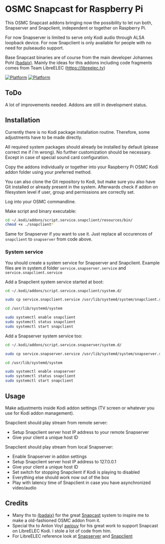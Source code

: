 # OSMC Snapcast for Raspberry Pi

This OSMC Snapcast addons bringing now the possibility to let run both, Snapserver and Snapclient, independent or together on Raspberry Pi.

For now Snapserver is limited to serve only Kodi audio through ALSA loopback device.
For now Snapclient is only available for people with no need for pulseaudio support.

Base Snapcast binaries are of course from the main developer Johannes Pohl [(badaix)](https://github.com/badaix).
Mainly the ideas for this addons including code fragments comes from Team LibreELEC (https://libreelec.tv)

[![Platform](https://img.shields.io/badge/platform-OSMC-informational)](https://osmc.tv/) [![Platform](https://img.shields.io/badge/platform-Kodi-informational)](https://kodi.tv/)

## ToDo

A lot of improvements needed. Addons are still in development status.

## Installation

Currently there is no Kodi package installation routine. Therefore, some adjustments have to be made directly.

All required system packages should already be installed by default (please correct me if i'm wrong).
No further customization should be necessary. Except in case of special sound card configuration.

Copy the addons individually or together into your Raspberry Pi OSMC Kodi addon folder using your preferred method.

You can also clone the Git repository to Kodi, but make sure you also have Git installed or already present in the system.
Afterwards check if addon on filesystem level if user, group and permissions are correctly set.

Log into your OSMC commandline.

Make script and binary executable:
````sh
cd ~/.kodi/addons/script.service.snapclient/resources/bin/
chmod +x ./snapclient*
````
Same for Snapserver if you want to use it. Just replace all occurences of `snapclient` to `snapserver` from code above.

### System service

You should create a system service for Snapserver and Snapclient.
Example files are in system.d folder `service.snapserver.service` and `service.snapclient.service`

Add a Snapclient system service started at boot:

````sh
cd ~/.kodi/addons/script.service.snapclient/system.d/

sudo cp service.snapclient.service /usr/lib/systemd/system/snapclient.service

cd /usr/lib/systemd/system

sudo systemctl enable snapclient
sudo systemctl status snapclient
sudo systemctl start snapclient
````

Add a Snapserver system service too:

````sh
cd ~/.kodi/addons/script.service.snapserver/system.d/

sudo cp service.snapserver.service /usr/lib/systemd/system/snapserver.service

cd /usr/lib/systemd/system

sudo systemctl enable snapserver
sudo systemctl status snapclient
sudo systemctl start snapclient
````

## Usage

Make adjustments inside Kodi addon settings (TV screen or whatever you use for Kodi addon management).

Snapclient should play stream from remote server:
- Setup Snapclient server host IP address to your remote Snapserver
- Give your client a unique host ID


Snapclient should play stream from local Snapserver:
- Enable Snapserver in addon settings
- Setup Snapclient server host IP address to 127.0.0.1
- Give your client a unique host ID
- Set switch for stopping Snapclient if Kodi is playing to disabled
- Everything else should work now out of the box
- Play with latency time of Snapclient in case you have asynchronized video/audio

## Credits
- Many thx to [(badaix)](https://github.com/badaix) for the great [Snapcast](https://github.com/badaix/snapcast) system to inspire me to make a old-fashioned OSMC addon from it.
- Special thx to Anton Voyl [awiouy](https://github.com/awiouy) for his great work to support Snapcast on LibreELEC Kodi. I stole a lot of code from him.
- For LibreELEC reference look at [Snapserver](https://github.com/LibreELEC/LibreELEC.tv/tree/master/packages/addons/service/snapserver) and [Snapclient](https://github.com/LibreELEC/LibreELEC.tv/tree/master/packages/addons/service/snapclient)
